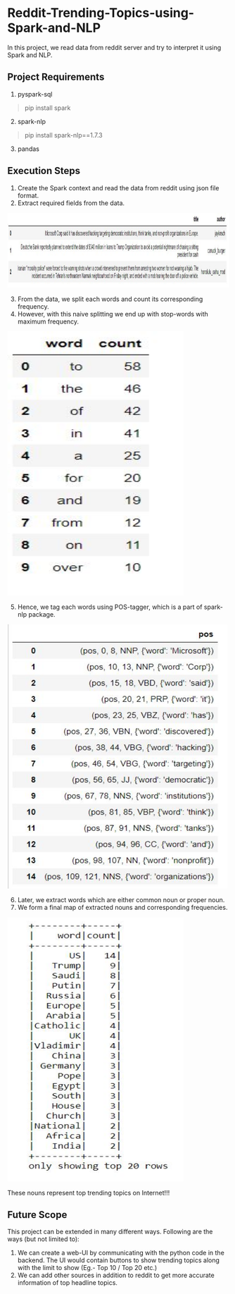# Reddit-Trending-Topics-using-Spark-and-NLP

In this project, we read data from reddit server and try to interpret it using Spark and NLP. 

## Project Requirements
1. pyspark-sql

> pip install spark

2. spark-nlp

> pip install spark-nlp==1.7.3

3. pandas

## Execution Steps
1. Create the Spark context and read the data from reddit using json file format.
2. Extract required fields from the data.

<img src="screenshots/2.JPG" alt="drawing" width="800" height="170"/>

3. From the data, we split each words and count its corresponding frequency. 
4. However, with this naive splitting we end up with stop-words with maximum frequency.

<img src="screenshots/4.JPG" alt="drawing" width="400" height="600"/>

5. Hence, we tag each words using POS-tagger, which is a part of spark-nlp package.

<img src="screenshots/5.JPG" alt="drawing" width="500" height="600"/>

6. Later, we extract words which are either common noun or proper noun.
7. We form a final map of extracted nouns and corresponding frequencies. 

<img src="screenshots/7.JPG" alt="drawing" width="400" height="600"/>

These nouns represent top trending topics on Internet!!! 

## Future Scope
This project can be extended in many different ways. Following are the ways (but not limited to): 
1. We can create a web-UI by communicating with the python code in the backend. The UI would contain buttons to show trending topics along with the limit to show (Eg.- Top 10 / Top 20 etc.)
2. We can add other sources in addition to reddit to get more accurate information of top headline topics.